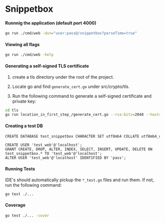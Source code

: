 # Snippetbox

#### Runnnig the application (default port 4000)
```bash
go run ./cmd/web -dsn="user:pass@/snippetbox?parseTime=true"
```

#### Viewing all flags
```bash
go run ./cmd/web -help
```

#### Generating a self-signed TLS certificate
1. create a tls directory under the root of the project.

2. Locate go and find `generate_cert.go` under src/crypto/tls.

3. Run the following command to generate a self-signed certificate and private key:
```bash
cd tls
go run location_in_first_step_/generate_cert.go --rsa-bits=2048 --host=localhost
```

#### Creating a test DB
```bash
CREATE DATABASE test_snippetbox CHARACTER SET utf8mb4 COLLATE utf8mb4_unicode_ci;
```

```
CREATE USER 'test_web'@'localhost';
GRANT CREATE, DROP, ALTER, INDEX, SELECT, INSERT, UPDATE, DELETE ON test_snippetbox.* TO 'test_web'@'localhost';
ALTER USER 'test_web'@'localhost' IDENTIFIED BY 'pass';
```
#### Running Tests
IDE's should automatically pickup the `*_test.go` files and run them. If not, run the following command:
```bash
go test ./...
```

#### Coverage
```bash
go test ./... -cover
```